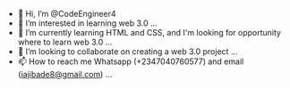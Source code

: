 - 👋 Hi, I’m @CodeEngineer4
- 👀 I’m interested in learning web 3.0 ...
- 🌱 I’m currently learning HTML and CSS, and I'm looking for opportunity where to learn web 3.0 ...
- 💞️ I’m looking to collaborate on creating a web 3.0 project ...
- 📫 How to reach me Whatsapp (+2347040760577) and email (iajibade8@gmail.com) ...

<!---
CodeEngineer4/CodeEngineer4 is a ✨ special ✨ repository because its `README.md` (this file) appears on your GitHub profile.
You can click the Preview link to take a look at your changes.
--->
